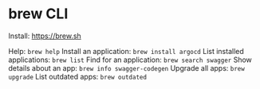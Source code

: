 # brew CLI

Install: https://brew.sh

Help: `brew help`
Install an application: `brew install argocd`
List installed applications: `brew list`
Find for an application: `brew search swagger`
Show details about an app: `brew info swagger-codegen`
Upgrade all apps: `brew upgrade`
List outdated apps: `brew outdated`